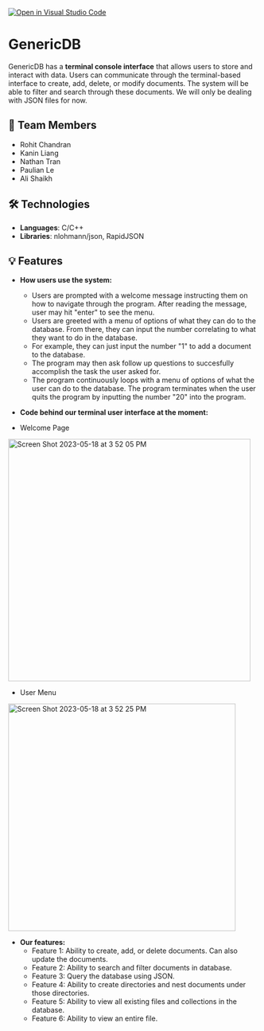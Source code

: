 [![Open in Visual Studio Code](https://classroom.github.com/assets/open-in-vscode-718a45dd9cf7e7f842a935f5ebbe5719a5e09af4491e668f4dbf3b35d5cca122.svg)](https://classroom.github.com/online_ide?assignment_repo_id=10809533&assignment_repo_type=AssignmentRepo)

# GenericDB
GenericDB has a **terminal console interface** that allows users to store and interact with data. Users can communicate through the terminal-based interface to create, add, delete, or modify documents. The system will be able to filter and search through these documents. We will only be dealing with JSON files for now.

## 👥 Team Members
- Rohit Chandran
- Kanin Liang 
- Nathan Tran
- Paulian Le 
- Ali Shaikh

## 🛠️ Technologies
- **Languages**: C/C++
- **Libraries**: nlohmann/json, RapidJSON

## 💡 Features
- **How users use the system:**
  - Users are prompted with a welcome message instructing them on how to navigate through the program. After reading the message, user may hit "enter" to see the menu. 
  - Users are greeted with a menu of options of what they can do to the database. From there, they can input the number correlating to what they want to do in the database.
  - For example, they can just input the number "1" to add a document to the database. 
  - The program may then ask follow up questions to succesfully accomplish the task the user asked for. 
  - The program continuously loops with a menu of options of what the user can do to the database. The program terminates when the user quits the program by inputting the number "20" into the program.
  
- **Code behind our terminal user interface at the moment:**
- Welcome Page
<img width="487" alt="Screen Shot 2023-05-18 at 3 52 05 PM" src="https://github.com/CS180-spring/cs180-23-thedreamteam/assets/43308867/6cdc6c22-a6da-4681-a814-55397772358f">

- User Menu
<img width="457" alt="Screen Shot 2023-05-18 at 3 52 25 PM" src="https://github.com/CS180-spring/cs180-23-thedreamteam/assets/43308867/f4974411-957f-4516-bd73-996ed27cc76e">


- **Our features:**
  - Feature 1: Ability to create, add, or delete documents. Can also update the documents.
  - Feature 2: Ability to search and filter documents in database.
  - Feature 3: Query the database using JSON.
  - Feature 4: Ability to create directories and nest documents under those directories. 
  - Feature 5: Ability to view all existing files and collections in the database.
  - Feature 6: Ability to view an entire file. 
